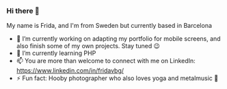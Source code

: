 ### Hi there 👋

My name is Frida, and I'm from Sweden but currently based in Barcelona

- 🔭 I’m currently working on adapting my portfolio for mobile screens, and also finish some of my own projects. Stay tuned 😉
- 🌱 I’m currently learning PHP
- 📫 You are more than welcome to connect with me on LinkedIn: https://www.linkedin.com/in/fridavbg/
- ⚡ Fun fact: Hooby photographer who also loves yoga and metalmusic :metal:

